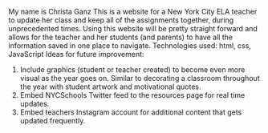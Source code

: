 
My name is Christa Ganz
This is a website for a New York City ELA teacher to update her class and keep all of the assignments together, during unprecedented times.
Using this website will be pretty straight forward and allows for the teacher and her students (and parents) to have all the information saved in one place to navigate.
Technologies used: html, css, JavaScript
Ideas for future improvement:
1. Include graphics (student or teacher created) to become even more visual as the year goes on. Similar to decorating a classroom throughout the year with student artwork and motivational quotes.
2. Embed NYCSchools Twitter feed to the resources page for real time updates.
3. Embed teachers Instagram account for additional content that gets updated frequently.
